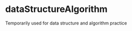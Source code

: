 dataStructureAlgorithm
======================

Temporarily used for data structure and algorithm practice
